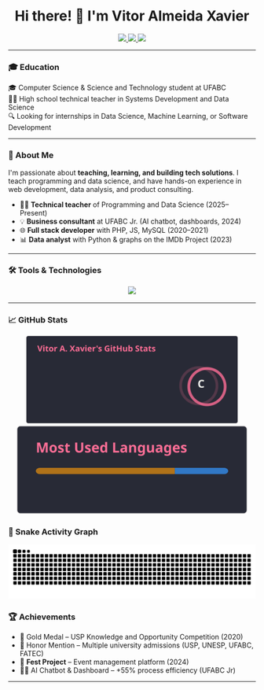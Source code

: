 
<h1 align="center">Hi there! 👋 I'm Vitor Almeida Xavier</h1>

<div align="center">
  <a href="https://www.linkedin.com/in/vitor-almeida-xavier-203655288/">
    <img src="https://img.shields.io/badge/LinkedIn-0077B5?style=for-the-badge&logo=linkedin&logoColor=white" />
  </a>
  <a href="mailto:vitor200970@gmail.com">
    <img src="https://img.shields.io/badge/Email-D14836?style=for-the-badge&logo=gmail&logoColor=white" />
  </a>
  <a href="https://github.com/VitorAlmeida21">
    <img src="https://img.shields.io/github/followers/VitorAlmeida21?style=for-the-badge&logo=github" />
  </a>
</div>

---

### 🎓 Education

<p>
  🎓 Computer Science & Science and Technology student at UFABC <br>
  👨‍🏫 High school technical teacher in Systems Development and Data Science <br>
  🔍 Looking for internships in Data Science, Machine Learning, or Software Development
</p>

---

### 🚀 About Me

I'm passionate about **teaching, learning, and building tech solutions**. I teach programming and data science, and have hands-on experience in web development, data analysis, and product consulting.

- 👨‍💻 **Technical teacher** of Programming and Data Science (2025–Present)
- 💡 **Business consultant** at UFABC Jr. (AI chatbot, dashboards, 2024)
- 🌐 **Full stack developer** with PHP, JS, MySQL (2020–2021)
- 📊 **Data analyst** with Python & graphs on the IMDb Project (2023)

---

### 🛠️ Tools & Technologies

<div align="center">
  <p text-align="center">
    <img src="https://skillicons.dev/icons?i=python,java,javascript,php,html,css,mysql,git" />
  </p>
</div>

---

### 📈 GitHub Stats

<div align="center">
  <img src="./general-stats.svg" height="180" />
  <img src="./top-langs.svg" height="180" />
</div>

### 🐍 Snake Activity Graph

<img src="https://raw.githubusercontent.com/VitorAlmeida21/VitorAlmeida21/output/snake.svg" alt="Snake animation" />


### 🏆 Achievements

- 🥇 Gold Medal – USP Knowledge and Opportunity Competition (2020)  
- 🏅 Honor Mention – Multiple university admissions (USP, UNESP, UFABC, FATEC)  
- 📱 **Fest Project** – Event management platform (2024)  
- 👨‍💼 AI Chatbot & Dashboard – +55% process efficiency (UFABC Jr)

---
<!-- coments --!>

